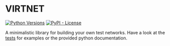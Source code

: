 VIRTNET
=======

[![Python Versions](https://img.shields.io/pypi/pyversions/py-virtnet.svg)](https://pypi.org/project/py-virtnet/)
[![PyPI - License](https://img.shields.io/pypi/l/py-virtnet.svg)](https://pypi.org/project/py-virtnet/)


A minimalistic library for building your own test networks. Have a look at the [tests](test/) for examples or the provided python documentation.
